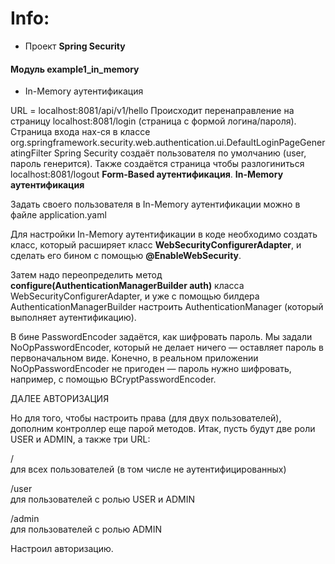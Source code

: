 # Info:
- Проект **Spring Security**

#### Модуль example1_in_memory
- In-Memory аутентификация

URL = localhost:8081/api/v1/hello
Происходит перенаправление на страницу localhost:8081/login
(страница с формой логина/пароля).
Страница входа нах-ся в классе
org.springframework.security.web.authentication.ui.DefaultLoginPageGeneratingFilter
Spring Security создаёт пользователя по умолчанию
(user, пароль генерится).
Также создаётся страница чтобы разлогиниться
localhost:8081/logout
**Form-Based аутентификация**.
**In-Memory аутентификация**

Задать своего пользователя в In-Memory аутентификации можно
в файле application.yaml

Для настройки In-Memory аутентификации в коде необходимо создать 
класс, который расширяет класс **WebSecurityConfigurerAdapter**,
и сделать его бином с помощью **@EnableWebSecurity**.

Затем надо переопределить метод **configure(AuthenticationManagerBuilder auth)** 
класса WebSecurityConfigurerAdapter, и уже с помощью билдера
AuthenticationManagerBuilder настроить AuthenticationManager (который
выполняет аутентификацию).

В бине PasswordEncoder задаётся, как шифровать пароль. 
Мы задали NoOpPasswordEncoder, который не делает ничего — оставляет пароль 
в первоначальном виде. Конечно, в реальном приложении NoOpPasswordEncoder 
не пригоден — пароль нужно шифровать, например, с помощью BCryptPasswordEncoder.

ДАЛЕЕ АВТОРИЗАЦИЯ

Но для того, чтобы настроить права (для двух пользователей), 
дополним контроллер еще парой методов. Итак, пусть будут две роли USER и ADMIN, 
а также три URL:  

/               
для всех пользователей (в том числе не аутентифицированных)  

/user           
для пользователей с ролью USER и ADMIN  

/admin          
для пользователей с ролью ADMIN  

Настроил авторизацию.

